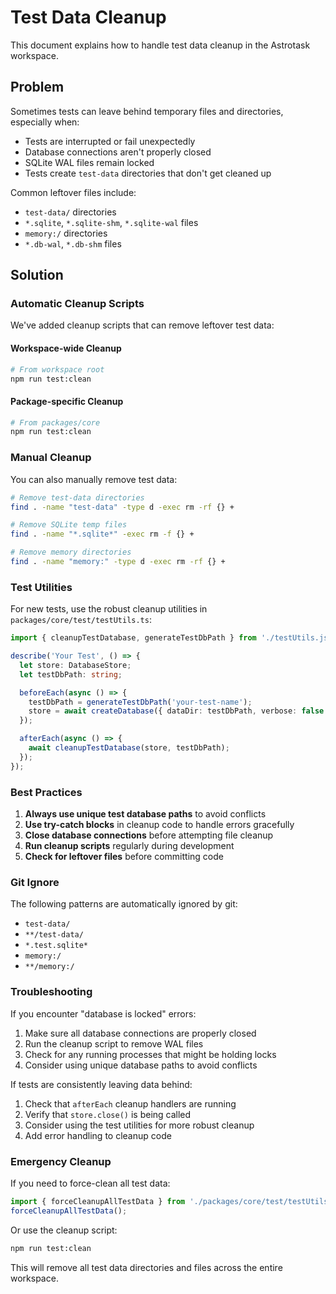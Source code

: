 # Test Data Cleanup

This document explains how to handle test data cleanup in the Astrotask workspace.

## Problem

Sometimes tests can leave behind temporary files and directories, especially when:
- Tests are interrupted or fail unexpectedly
- Database connections aren't properly closed
- SQLite WAL files remain locked
- Tests create `test-data` directories that don't get cleaned up

Common leftover files include:
- `test-data/` directories
- `*.sqlite`, `*.sqlite-shm`, `*.sqlite-wal` files
- `memory:/` directories 
- `*.db-wal`, `*.db-shm` files

## Solution

### Automatic Cleanup Scripts

We've added cleanup scripts that can remove leftover test data:

#### Workspace-wide Cleanup
```bash
# From workspace root
npm run test:clean
```

#### Package-specific Cleanup
```bash
# From packages/core
npm run test:clean
```

### Manual Cleanup

You can also manually remove test data:

```bash
# Remove test-data directories
find . -name "test-data" -type d -exec rm -rf {} +

# Remove SQLite temp files  
find . -name "*.sqlite*" -exec rm -f {} +

# Remove memory directories
find . -name "memory:" -type d -exec rm -rf {} +
```

### Test Utilities

For new tests, use the robust cleanup utilities in `packages/core/test/testUtils.ts`:

```typescript
import { cleanupTestDatabase, generateTestDbPath } from './testUtils.js';

describe('Your Test', () => {
  let store: DatabaseStore;
  let testDbPath: string;

  beforeEach(async () => {
    testDbPath = generateTestDbPath('your-test-name');
    store = await createDatabase({ dataDir: testDbPath, verbose: false });
  });

  afterEach(async () => {
    await cleanupTestDatabase(store, testDbPath);
  });
});
```

### Best Practices

1. **Always use unique test database paths** to avoid conflicts
2. **Use try-catch blocks** in cleanup code to handle errors gracefully
3. **Close database connections** before attempting file cleanup
4. **Run cleanup scripts** regularly during development
5. **Check for leftover files** before committing code

### Git Ignore

The following patterns are automatically ignored by git:
- `test-data/`
- `**/test-data/`
- `*.test.sqlite*`
- `memory:/`
- `**/memory:/`

### Troubleshooting

If you encounter "database is locked" errors:
1. Make sure all database connections are properly closed
2. Run the cleanup script to remove WAL files
3. Check for any running processes that might be holding locks
4. Consider using unique database paths to avoid conflicts

If tests are consistently leaving data behind:
1. Check that `afterEach` cleanup handlers are running
2. Verify that `store.close()` is being called
3. Consider using the test utilities for more robust cleanup
4. Add error handling to cleanup code

### Emergency Cleanup

If you need to force-clean all test data:

```typescript
import { forceCleanupAllTestData } from './packages/core/test/testUtils.js';
forceCleanupAllTestData();
```

Or use the cleanup script:
```bash
npm run test:clean
```

This will remove all test data directories and files across the entire workspace. 
